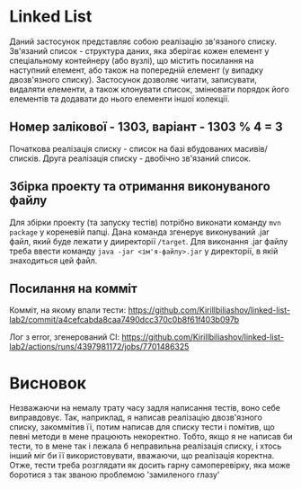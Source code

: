 # Linked List
Даний застосунок представляє собою реалізацію зв'язаного списку. Зв'язаний список - 
структура даних, яка зберігає кожен елемент у спеціальному контейнеру (або вузлі), що 
містить посилання на наступний елемент, або також на попередній елемент (у випадку двозв'язного списку). 
Застосунок дозволяє читати, записувати, видаляти елементи, а також клонувати список, змінювати порядок його елементів та
додавати до нього елементи іншої колекції.

## Номер залікової - 1303, варіант - 1303 % 4 = 3
Початкова реалізація списку - список на базі вбудованих масивів/списків.
Друга реалізація списку - двобічно зв'язаний список.

## Збірка проекту та отримання виконуваного файлу
Для збірки проекту (та запуску тестів) потрібно виконати команду ``mvn package`` у кореневій папці. Дана команда 
згенерує виконуваний .jar файл, який буде лежати у дииректорії ``/target``. Для виконання .jar файлу треба ввести
команду ``java -jar <ім'я-файлу>.jar`` у директорії, в якій знаходиться цей файл.

## Посилання на комміт
Комміт, на якому впали тести: https://github.com/Kirillbiliashov/linked-list-lab2/commit/a4cefcabda8caa7490dcc370c0b8f61f403b097b

Лог з error, згенерований CI: https://github.com/Kirillbiliashov/linked-list-lab2/actions/runs/4397981172/jobs/7701486325

# Висновок
Незважаючи на немалу трату часу задля написання тестів, воно себе виправдовує. Так, наприклад, я написав реалізацію 
двозв'язного списку, закоммітив її, потим написав для списку тести і помітив, що певні методи в мене працюють некоректно. 
Тобто, якщо я не написав би тести, то в мене так і лежала б неправильна реалізація списку, і хтось інший міг би її використовувати, 
вважаючи, що реалізація коректна. Отже, тести треба розглядати як досить гарну самоперевірку, яка може боротися з так званою проблемою 'замиленого глазу'
